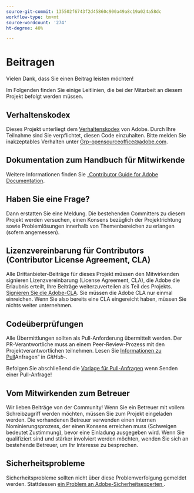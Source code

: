 ```yaml
---
source-git-commit: 135502f6743f2d45860c900a49a8c19a024a58dc
workflow-type: tm+mt
source-wordcount: '274'
ht-degree: 40%

---
```

# Beitragen

Vielen Dank, dass Sie einen Beitrag leisten möchten!

Im Folgenden finden Sie einige Leitlinien, die bei der Mitarbeit an diesem Projekt befolgt werden müssen.

## Verhaltenskodex

Dieses Projekt unterliegt dem [Verhaltenskodex](code-of-conduct.md) von Adobe. Durch Ihre Teilnahme sind Sie verpflichtet, diesen Code einzuhalten. Bitte melden Sie inakzeptables Verhalten unter [Grp-opensourceoffice@adobe.com](mailto:Grp-opensourceoffice@adobe.com).

## Dokumentation zum Handbuch für Mitwirkende

Weitere Informationen finden Sie [ „Contributor Guide for Adobe Documentation](https://experienceleague.adobe.com/de/docs/contributor/contributor-guide/introduction).

## Haben Sie eine Frage?

Dann erstatten Sie eine Meldung. Die bestehenden Committers zu diesem Projekt werden versuchen, einen Konsens bezüglich der Projektrichtung sowie Problemlösungen innerhalb von Themenbereichen zu erlangen (sofern angemessen).

## Lizenzvereinbarung für Contributors (Contributor License Agreement, CLA)

Alle Drittanbieter-Beiträge für dieses Projekt müssen den Mitwirkenden signieren
Lizenzvereinbarung (License Agreement, CLA), die Adobe die Erlaubnis erteilt, Ihre Beiträge weiterzuverteilen
als Teil des Projekts. [Signieren Sie die Adobe-CLA](https://opensource.adobe.com/cla.html). Sie müssen die Adobe CLA nur einmal einreichen. Wenn Sie also bereits eine CLA eingereicht haben, müssen Sie nichts weiter unternehmen.

## Codeüberprüfungen

Alle Übermittlungen sollten als Pull-Anforderung übermittelt werden. Der PR-Verantwortliche muss an einem Peer-Review-Prozess mit den Projektverantwortlichen teilnehmen. Lesen Sie [Informationen zu Pull](https://docs.github.com/en/pull-requests/collaborating-with-pull-requests/proposing-changes-to-your-work-with-pull-requests/about-pull-requests)Anfragen“ in _GitHub-_.

Befolgen Sie abschließend die [Vorlage für Pull-Anfragen](PULL_REQUEST_TEMPLATE.md) wenn
Senden einer Pull-Anfrage!

## Vom Mitwirkenden zum Betreuer

Wir lieben Beiträge von der Community! Wenn Sie ein Betreuer mit vollem Schreibzugriff werden möchten, müssen Sie zum Projekt eingeladen werden. Die vorhandenen Betreuer verwenden einen internen Nominierungsprozess, der einen Konsens erreichen muss (Schweigen bedeutet Zustimmung), bevor eine Einladung ausgegeben wird. Wenn Sie qualifiziert sind und stärker involviert werden möchten, wenden Sie sich an bestehende Betreuer, um Ihr Interesse zu besprechen.

## Sicherheitsprobleme

Sicherheitsprobleme sollten nicht über diese Problemverfolgung gemeldet werden. Stattdessen [ein Problem an Adobe-Sicherheitsexperten ](https://helpx.adobe.com/de/security/alertus.html).
